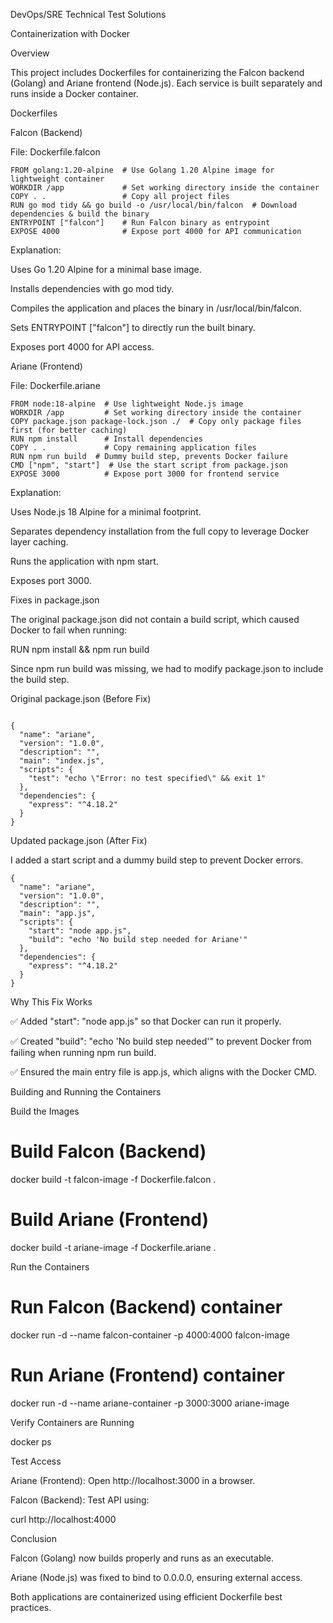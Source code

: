 DevOps/SRE Technical Test Solutions

Containerization with Docker

Overview

This project includes Dockerfiles for containerizing the Falcon backend (Golang) and Ariane frontend (Node.js). Each service is built separately and runs inside a Docker container.

Dockerfiles

Falcon (Backend)

File: Dockerfile.falcon
```
FROM golang:1.20-alpine  # Use Golang 1.20 Alpine image for lightweight container
WORKDIR /app             # Set working directory inside the container
COPY . .                 # Copy all project files
RUN go mod tidy && go build -o /usr/local/bin/falcon  # Download dependencies & build the binary
ENTRYPOINT ["falcon"]    # Run Falcon binary as entrypoint
EXPOSE 4000              # Expose port 4000 for API communication

```

Explanation:

Uses Go 1.20 Alpine for a minimal base image.

Installs dependencies with go mod tidy.

Compiles the application and places the binary in /usr/local/bin/falcon.

Sets ENTRYPOINT ["falcon"] to directly run the built binary.

Exposes port 4000 for API access.

Ariane (Frontend)

File: Dockerfile.ariane
```
FROM node:18-alpine  # Use lightweight Node.js image
WORKDIR /app         # Set working directory inside the container
COPY package.json package-lock.json ./  # Copy only package files first (for better caching)
RUN npm install      # Install dependencies
COPY . .             # Copy remaining application files
RUN npm run build  # Dummy build step, prevents Docker failure
CMD ["npm", "start"]  # Use the start script from package.json
EXPOSE 3000          # Expose port 3000 for frontend service

```

Explanation:

Uses Node.js 18 Alpine for a minimal footprint.

Separates dependency installation from the full copy to leverage Docker layer caching.

Runs the application with npm start.

Exposes port 3000.

Fixes in package.json

The original package.json did not contain a build script, which caused Docker to fail when running:

RUN npm install && npm run build

Since npm run build was missing, we had to modify package.json to include the build step.

Original package.json (Before Fix)
``` 

{
  "name": "ariane",
  "version": "1.0.0",
  "description": "",
  "main": "index.js",
  "scripts": {
    "test": "echo \"Error: no test specified\" && exit 1"
  },
  "dependencies": {
    "express": "^4.18.2"
  }
}
```
Updated package.json (After Fix)

I added a start script and a dummy build step to prevent Docker errors.
```
{
  "name": "ariane",
  "version": "1.0.0",
  "description": "",
  "main": "app.js",
  "scripts": {
    "start": "node app.js",
    "build": "echo 'No build step needed for Ariane'"
  },
  "dependencies": {
    "express": "^4.18.2"
  }
}
```

Why This Fix Works

✅ Added "start": "node app.js" so that Docker can run it properly.

✅ Created "build": "echo 'No build step needed'" to prevent Docker from failing when running npm run build.

✅ Ensured the main entry file is app.js, which aligns with the Docker CMD.


Building and Running the Containers

Build the Images

# Build Falcon (Backend)
docker build -t falcon-image -f Dockerfile.falcon .

# Build Ariane (Frontend)
docker build -t ariane-image -f Dockerfile.ariane .

Run the Containers

# Run Falcon (Backend) container
docker run -d --name falcon-container -p 4000:4000 falcon-image

# Run Ariane (Frontend) container
docker run -d --name ariane-container -p 3000:3000 ariane-image

Verify Containers are Running

docker ps

Test Access

Ariane (Frontend): Open http://localhost:3000 in a browser.

Falcon (Backend): Test API using:

curl http://localhost:4000

Conclusion

Falcon (Golang) now builds properly and runs as an executable.

Ariane (Node.js) was fixed to bind to 0.0.0.0, ensuring external access.

Both applications are containerized using efficient Dockerfile best practices.
